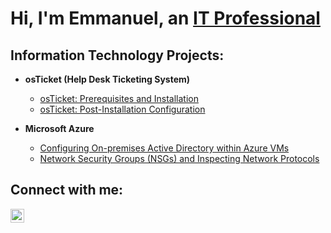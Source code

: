 <h1>Hi, I'm Emmanuel, an <a href="https://linkedin.com/in/EmmanuelBamidel">IT Professional</a></>

<h2> Information Technology Projects:</h2>

- <b>osTicket (Help Desk Ticketing System)</b>
  - [osTicket: Prerequisites and Installation](https://github.com/EmmanuelBamideleIT/osticket-prereqs)
  - [osTicket: Post-Installation Configuration](https://github.com/EmmanuelBamideleIT/post-install-config)

- <b>Microsoft Azure</b>
  - [Configuring On-premises Active Directory within Azure VMs](https://github.com/EmmanuelBamideleIT/configure-ad)
  - [Network Security Groups (NSGs) and Inspecting Network Protocols](https://github.com/EmmanuelBamideleIT/azure-network-protocols)

<h2>Connect with me:</h2>

[<img align="left" alt="Emmanuel | LinkedIn" width="22px" src="https://cdn.jsdelivr.net/npm/simple-icons@v3/icons/linkedin.svg" />][linkedin]



[linkedin]: https://linkedin.com/in/EmmanuelBamidel
